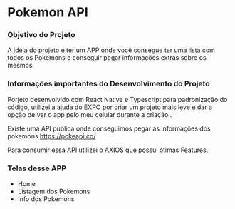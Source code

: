 <h1> Pokemon API </h1>

<h3>Objetivo do Projeto </h3>

<p>A idéia do projeto é ter um APP onde você consegue ter uma lista com todos os Pokemons e conseguir pegar informações extras sobre os mesmos.</p>

<h3> Informações importantes do Desenvolvimento do Projeto </h3>
<p>Porjeto desenvolvido com React Native e Typescript para padronização do código, utilizei a ajuda do EXPO por criar um projeto mais leve e dar a opção de ver o app pelo meu celular durante a criação!.</p>

<p>Existe uma API publica onde conseguimos pegar as informações dos pokemons <a href='https://pokeapi.co/ '>https://pokeapi.co/ </a>  </p> 

<p> Para consumir essa API utilizei o  <a href='https://axios-http.com/ptbr/docs/intro'> AXIOS </a>  que possui ótimas Features.</p> 




<h3> Telas desse APP </h3>

<ul>
    <li>Home</li>
    <li>Listagem dos Pokemons</li>
    <li>Info dos Pokemons</li>
</ul>




 


